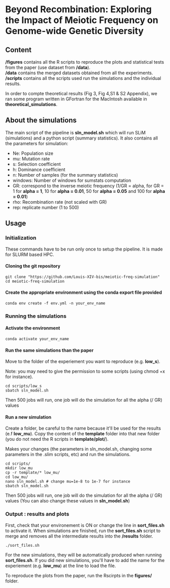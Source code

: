 # Beyond Recombination: Exploring the Impact of Meiotic Frequency on Genome-wide Genetic Diversity


## Content 
**/figures** contains all the R scripts to reproduce the plots and statistical tests from the paper (use dataset from **/data**).  
**/data** contains the merged datasets obtained from all the experiments.
**/scripts** contains all the scripts used run the simulations and the individual results.  

In order to compte theoretical results (Fig 3, Fig 4,S1 & S2 Appendix), we ran some program written in GFortran for the MacIntosh available in **theoretical_simulations**.

## About the simulations 

The main script of the pipeline is **sln_model.sh** which will run SLiM (simulations) and a python script (summary statistics). It also contains all the parameters for simulation: 

- Ne: Population size
- mu: Mutation rate
- s: Selection coefficient
- h: Dominance coefficient
- n: Number of samples (for the summary statistics)
- windows: Number of windows for sumstats computation
- GR: correspond to the inverse meiotic frequency (1/GR = alpha, for GR = 1 for **alpha = 1**, 10 for **alpha = 0.01**, 50 for **alpha = 0.05** and 100 for **alpha = 0.01**)
- rho: Recombination rate (not scaled with GR)
- rep: replicate number (1 to 500)

## Usage 
### Initialization
These commands have to be run only once to setup the pipeline. It is made for SLURM based HPC.

#### Cloning the git repository
```
git clone "https://github.com/Louis-XIV-bis/meiotic-freq-simulation"
cd meiotic-freq-simulation
```

#### Create the appropriate environment using the conda export file provided
```
conda env create -f env.yml -n your_env_name
```

### Running the simulations
#### Activate the environment
```
conda activate your_env_name 
```

#### Run the same simulations than the paper 
Move to the folder of the experiement you want to reproduce (e.g. **low_s**).

Note: you may need to give the permission to some scripts (using chmod +x for instance).  

```
cd scripts/low_s
sbatch sln_model.sh
``` 

Then 500 jobs will run, one job will do the simulation for all the alpha (/ GR) values

#### Run a new simulation 
Create a folder, be careful to the name because it'll be used for the results (e.f **low_mu**).
Copy the content of the **template** folder into that new folder (you do not need the R scripts in **template/plot/**). 

Makes your changes (the parameters in sln_model.sh, changing some parameters in the .slim scripts, etc) and run the simulations.

```
cd scripts/
mkdir low_mu
cp -r template/* low_mu/
cd low_mu/
nano sln_model.sh # change mu=1e-8 to 1e-7 for instance
sbatch sln_model.sh
```
Then 500 jobs will run, one job will do the simulation for all the alpha (/ GR) values (You can also change these values in **sln_model.sh**)

### Output : results and plots

First, check that your environement is ON or change the line in **sort_files.sh** to activate it. 
When simulations are finished, run the **sort_files.sh** script to merge and removes all the intermediate results into the **/results** folder.

```
./sort_files.sh
```

For the new simulations, they will be automatically produced when running **sort_files.sh**. If you did new simulations, you'll have to add the name for the experiement (e.g. **low_mu**) at the line to load the file.

To reproduce the plots from the paper, run the Rscirpts in the **figures/** folder.

